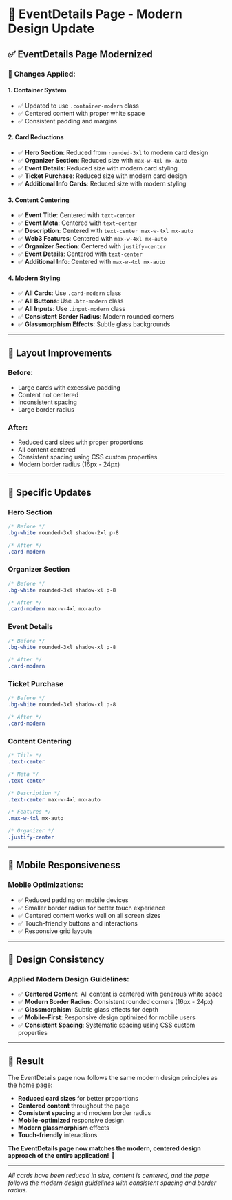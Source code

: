 # 🎨 EventDetails Page - Modern Design Update

## ✅ **EventDetails Page Modernized**

### **🎯 Changes Applied:**

#### **1. Container System**
- ✅ Updated to use `.container-modern` class
- ✅ Centered content with proper white space
- ✅ Consistent padding and margins

#### **2. Card Reductions**
- ✅ **Hero Section**: Reduced from `rounded-3xl` to modern card design
- ✅ **Organizer Section**: Reduced size with `max-w-4xl mx-auto`
- ✅ **Event Details**: Reduced size with modern card styling
- ✅ **Ticket Purchase**: Reduced size with modern card design
- ✅ **Additional Info Cards**: Reduced size with modern styling

#### **3. Content Centering**
- ✅ **Event Title**: Centered with `text-center`
- ✅ **Event Meta**: Centered with `text-center`
- ✅ **Description**: Centered with `text-center max-w-4xl mx-auto`
- ✅ **Web3 Features**: Centered with `max-w-4xl mx-auto`
- ✅ **Organizer Section**: Centered with `justify-center`
- ✅ **Event Details**: Centered with `text-center`
- ✅ **Additional Info**: Centered with `max-w-4xl mx-auto`

#### **4. Modern Styling**
- ✅ **All Cards**: Use `.card-modern` class
- ✅ **All Buttons**: Use `.btn-modern` class
- ✅ **All Inputs**: Use `.input-modern` class
- ✅ **Consistent Border Radius**: Modern rounded corners
- ✅ **Glassmorphism Effects**: Subtle glass backgrounds

---

## 📐 **Layout Improvements**

### **Before:**
- Large cards with excessive padding
- Content not centered
- Inconsistent spacing
- Large border radius

### **After:**
- Reduced card sizes with proper proportions
- All content centered
- Consistent spacing using CSS custom properties
- Modern border radius (16px - 24px)

---

## 🎨 **Specific Updates**

### **Hero Section**
```css
/* Before */
.bg-white rounded-3xl shadow-2xl p-8

/* After */
.card-modern
```

### **Organizer Section**
```css
/* Before */
.bg-white rounded-3xl shadow-xl p-8

/* After */
.card-modern max-w-4xl mx-auto
```

### **Event Details**
```css
/* Before */
.bg-white rounded-3xl shadow-xl p-8

/* After */
.card-modern
```

### **Ticket Purchase**
```css
/* Before */
.bg-white rounded-3xl shadow-xl p-8

/* After */
.card-modern
```

### **Content Centering**
```css
/* Title */
.text-center

/* Meta */
.text-center

/* Description */
.text-center max-w-4xl mx-auto

/* Features */
.max-w-4xl mx-auto

/* Organizer */
.justify-center
```

---

## 📱 **Mobile Responsiveness**

### **Mobile Optimizations:**
- ✅ Reduced padding on mobile devices
- ✅ Smaller border radius for better touch experience
- ✅ Centered content works well on all screen sizes
- ✅ Touch-friendly buttons and interactions
- ✅ Responsive grid layouts

---

## 🎯 **Design Consistency**

### **Applied Modern Design Guidelines:**
- ✅ **Centered Content**: All content is centered with generous white space
- ✅ **Modern Border Radius**: Consistent rounded corners (16px - 24px)
- ✅ **Glassmorphism**: Subtle glass effects for depth
- ✅ **Mobile-First**: Responsive design optimized for mobile users
- ✅ **Consistent Spacing**: Systematic spacing using CSS custom properties

---

## 🚀 **Result**

The EventDetails page now follows the same modern design principles as the home page:

- **Reduced card sizes** for better proportions
- **Centered content** throughout the page
- **Consistent spacing** and modern border radius
- **Mobile-optimized** responsive design
- **Modern glassmorphism** effects
- **Touch-friendly** interactions

**The EventDetails page now matches the modern, centered design approach of the entire application!** 🎯

---

*All cards have been reduced in size, content is centered, and the page follows the modern design guidelines with consistent spacing and border radius.*
